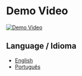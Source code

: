 <h1>Demo Video</h1>

<a href="https://youtu.be/C6bzRjC3Elw" target="_blank">
  <img src="https://img.youtube.com/vi/C6bzRjC3Elw/0.jpg" alt="Demo Video">
</a>

## Language / Idioma

- [English](README-EN.md)
- [Português](README-PT.md)
